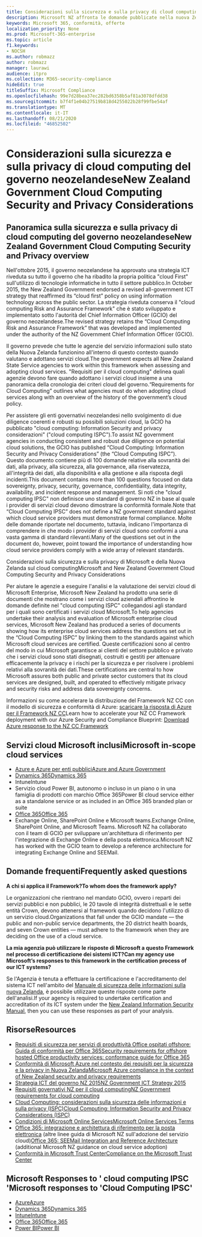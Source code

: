 ```yaml
---
title: Considerazioni sulla sicurezza e sulla privacy di cloud computing del governo neozelandese
description: Microsoft NZ affronta le domande pubblicate nella nuova Zelanda cloud computing Framework.
keywords: Microsoft 365, conformità, offerte
localization_priority: None
ms.prod: Microsoft-365-enterprise
ms.topic: article
f1.keywords:
- NOCSH
ms.author: robmazz
author: robmazz
manager: laurawi
audience: itpro
ms.collection: M365-security-compliance
hideEdit: true
titleSuffix: Microsoft Compliance
ms.openlocfilehash: 99e7d28bea37ec282bd6358b5af81a3078dfdd38
ms.sourcegitcommit: b7f4f1e04b27519b818d4255022b28f99fbe54af
ms.translationtype: MT
ms.contentlocale: it-IT
ms.lasthandoff: 08/21/2020
ms.locfileid: "46852502"
---
```

# <a name="new-zealand-government-cloud-computing-security-and-privacy-considerations"></a><span data-ttu-id="eaa13-104">Considerazioni sulla sicurezza e sulla privacy di cloud computing del governo neozelandese</span><span class="sxs-lookup"><span data-stu-id="eaa13-104">New Zealand Government Cloud Computing Security and Privacy Considerations</span></span>

## <a name="new-zealand-government-cloud-computing-security-and-privacy-overview"></a><span data-ttu-id="eaa13-105">Panoramica sulla sicurezza e sulla privacy di cloud computing del governo neozelandese</span><span class="sxs-lookup"><span data-stu-id="eaa13-105">New Zealand Government Cloud Computing Security and Privacy overview</span></span>

<span data-ttu-id="eaa13-106">Nell'ottobre 2015, il governo neozelandese ha approvato una strategia ICT riveduta su tutto il governo che ha ribadito la propria politica "cloud First" sull'utilizzo di tecnologie informatiche in tutto il settore pubblico.</span><span class="sxs-lookup"><span data-stu-id="eaa13-106">In October 2015, the New Zealand Government endorsed a revised all-government ICT strategy that reaffirmed its “cloud first” policy on using information technology across the public sector.</span></span> <span data-ttu-id="eaa13-107">La strategia riveduta conserva il "cloud computing Risk and Assurance Framework" che è stato sviluppato e implementato sotto l'autorità del Chief Information Officer (GCIO) del governo neozelandese.</span><span class="sxs-lookup"><span data-stu-id="eaa13-107">The revised strategy retains the “Cloud Computing Risk and Assurance Framework” that was developed and implemented under the authority of the NZ Government Chief Information Officer (GCIO).</span></span>

<span data-ttu-id="eaa13-108">Il governo prevede che tutte le agenzie del servizio informazioni sullo stato della Nuova Zelanda funzionino all'interno di questo contesto quando valutano e adottano servizi cloud.</span><span class="sxs-lookup"><span data-stu-id="eaa13-108">The government expects all New Zealand State Service agencies to work within this framework when assessing and adopting cloud services.</span></span> <span data-ttu-id="eaa13-109">"Requisiti per il cloud computing" delinea quali agenzie devono fare quando adottano i servizi cloud insieme a una panoramica della cronologia dei criteri cloud del governo.</span><span class="sxs-lookup"><span data-stu-id="eaa13-109">“Requirements for Cloud Computing” outlines what agencies must do when adopting cloud services along with an overview of the history of the government’s cloud policy.</span></span>

<span data-ttu-id="eaa13-110">Per assistere gli enti governativi neozelandesi nello svolgimento di due diligence coerenti e robusti su possibili soluzioni cloud, la GCIO ha pubblicato "cloud computing: Information Security and privacy considerazioni" ("cloud computing ISPC").</span><span class="sxs-lookup"><span data-stu-id="eaa13-110">To assist NZ government agencies in conducting consistent and robust due diligence on potential cloud solutions, the GCIO has published “Cloud Computing: Information Security and Privacy Considerations” (the “Cloud Computing ISPC”).</span></span> <span data-ttu-id="eaa13-111">Questo documento contiene più di 100 domande relative alla sovranità dei dati, alla privacy, alla sicurezza, alla governance, alla riservatezza, all'integrità dei dati, alla disponibilità e alla gestione e alla risposta degli incidenti.</span><span class="sxs-lookup"><span data-stu-id="eaa13-111">This document contains more than 100 questions focused on data sovereignty, privacy, security, governance, confidentiality, data integrity, availability, and incident response and management.</span></span> <span data-ttu-id="eaa13-112">Si noti che "cloud computing IPSC" non definisce uno standard di governo NZ in base al quale i provider di servizi cloud devono dimostrare la conformità formale.</span><span class="sxs-lookup"><span data-stu-id="eaa13-112">Note that “Cloud Computing IPSC” does not define a NZ government standard against which cloud service providers must demonstrate formal compliance.</span></span> <span data-ttu-id="eaa13-113">Molte delle domande riportate nel documento, tuttavia, indicano l'importanza di comprendere in che modo i provider di servizi cloud sono conformi a una vasta gamma di standard rilevanti.</span><span class="sxs-lookup"><span data-stu-id="eaa13-113">Many of the questions set out in the document do, however, point toward the importance of understanding how cloud service providers comply with a wide array of relevant standards.</span></span>

<span data-ttu-id="eaa13-114">Considerazioni sulla sicurezza e sulla privacy di Microsoft e della Nuova Zelanda sul cloud computing</span><span class="sxs-lookup"><span data-stu-id="eaa13-114">Microsoft and New Zealand Government Cloud Computing Security and Privacy Considerations</span></span>

<span data-ttu-id="eaa13-115">Per aiutare le agenzie a eseguire l'analisi e la valutazione dei servizi cloud di Microsoft Enterprise, Microsoft New Zealand ha prodotto una serie di documenti che mostrano come i servizi cloud aziendali affrontino le domande definite nel "cloud computing ISPC" collegandosi agli standard per i quali sono certificati i servizi cloud Microsoft.</span><span class="sxs-lookup"><span data-stu-id="eaa13-115">To help agencies undertake their analysis and evaluation of Microsoft enterprise cloud services, Microsoft New Zealand has produced a series of documents showing how its enterprise cloud services address the questions set out in the “Cloud Computing ISPC” by linking them to the standards against which Microsoft cloud services are certified.</span></span> <span data-ttu-id="eaa13-116">Queste certificazioni sono al centro del modo in cui Microsoft garantisce ai clienti del settore pubblico e privato che i servizi cloud sono stati disegnati, costruiti e gestiti per attenuare efficacemente la privacy e i rischi per la sicurezza e per risolvere i problemi relativi alla sovranità dei dati.</span><span class="sxs-lookup"><span data-stu-id="eaa13-116">These certifications are central to how Microsoft assures both public and private sector customers that its cloud services are designed, built, and operated to effectively mitigate privacy and security risks and address data sovereignty concerns.</span></span>

<span data-ttu-id="eaa13-117">Informazioni su come accelerare la distribuzione del Framework NZ CC con il modello di sicurezza e conformità di Azure: [scaricare la risposta di Azure per il Framework NZ CC](https://gallery.technet.microsoft.com/Response-to-GCIO-Cloud-e117bbb9)</span><span class="sxs-lookup"><span data-stu-id="eaa13-117">Learn how to accelerate your NZ CC Framework deployment with our Azure Security and Compliance Blueprint: [Download Azure response to the NZ CC Framework](https://gallery.technet.microsoft.com/Response-to-GCIO-Cloud-e117bbb9)</span></span>

## <a name="microsoft-in-scope-cloud-services"></a><span data-ttu-id="eaa13-118">Servizi cloud Microsoft inclusi</span><span class="sxs-lookup"><span data-stu-id="eaa13-118">Microsoft in-scope cloud services</span></span>

- [<span data-ttu-id="eaa13-119">Azure e Azure per enti pubblici</span><span class="sxs-lookup"><span data-stu-id="eaa13-119">Azure and Azure Government</span></span>](https://aka.ms/AzureCompliance)
- [<span data-ttu-id="eaa13-120">Dynamics 365</span><span class="sxs-lookup"><span data-stu-id="eaa13-120">Dynamics 365</span></span>](https://aka.ms/d365-compliance-list)
- <span data-ttu-id="eaa13-121">Intune</span><span class="sxs-lookup"><span data-stu-id="eaa13-121">Intune</span></span>
- <span data-ttu-id="eaa13-122">Servizio cloud Power BI, autonomo o incluso in un piano o in una famiglia di prodotti con marchio Office 365</span><span class="sxs-lookup"><span data-stu-id="eaa13-122">Power BI cloud service either as a standalone service or as included in an Office 365 branded plan or suite</span></span>
- [<span data-ttu-id="eaa13-123">Office 365</span><span class="sxs-lookup"><span data-stu-id="eaa13-123">Office 365</span></span>](https://go.microsoft.com/fwlink/p/?LinkID=2077751)
- <span data-ttu-id="eaa13-124">Exchange Online, SharePoint Online e Microsoft teams.</span><span class="sxs-lookup"><span data-stu-id="eaa13-124">Exchange Online, SharePoint Online, and Microsoft Teams.</span></span> <span data-ttu-id="eaa13-125">Microsoft NZ ha collaborato con il team di GCIO per sviluppare un'architettura di riferimento per l'integrazione di Exchange Online e della posta elettronica.</span><span class="sxs-lookup"><span data-stu-id="eaa13-125">Microsoft NZ has worked with the GCIO team to develop a reference architecture for integrating Exchange Online and SEEMail.</span></span>

## <a name="frequently-asked-questions"></a><span data-ttu-id="eaa13-126">Domande frequenti</span><span class="sxs-lookup"><span data-stu-id="eaa13-126">Frequently asked questions</span></span>

<span data-ttu-id="eaa13-127">**A chi si applica il Framework?**</span><span class="sxs-lookup"><span data-stu-id="eaa13-127">**To whom does the framework apply?**</span></span>

<span data-ttu-id="eaa13-128">Le organizzazioni che rientrano nel mandato GCIO, ovvero i reparti dei servizi pubblici e non pubblici, le 20 tavole di integrità distrettuali e le sette entità Crown, devono attenersi al framework quando decidono l'utilizzo di un servizio cloud.</span><span class="sxs-lookup"><span data-stu-id="eaa13-128">Organizations that fall under the GCIO mandate — the public and non-public service departments, the 20 district health boards, and seven Crown entities — must adhere to the framework when they are deciding on the use of a cloud service.</span></span>

<span data-ttu-id="eaa13-129">**La mia agenzia può utilizzare le risposte di Microsoft a questo Framework nel processo di certificazione dei sistemi ICT?**</span><span class="sxs-lookup"><span data-stu-id="eaa13-129">**Can my agency use Microsoft’s responses to this framework in the certification process of our ICT systems?**</span></span>

<span data-ttu-id="eaa13-130">Se l'Agenzia è tenuta a effettuare la certificazione e l'accreditamento del sistema ICT nell'ambito del [Manuale di sicurezza delle informazioni sulla nuova Zelanda](https://go.microsoft.com/fwlink/p/?linkid=2099496), è possibile utilizzare queste risposte come parte dell'analisi.</span><span class="sxs-lookup"><span data-stu-id="eaa13-130">If your agency is required to undertake certification and accreditation of its ICT system under the [New Zealand Information Security Manual](https://go.microsoft.com/fwlink/p/?linkid=2099496), then you can use these responses as part of your analysis.</span></span>

## <a name="resources"></a><span data-ttu-id="eaa13-131">Risorse</span><span class="sxs-lookup"><span data-stu-id="eaa13-131">Resources</span></span>

- [<span data-ttu-id="eaa13-132">Requisiti di sicurezza per servizi di produttività Office ospitati offshore: Guida di conformità per Office 365</span><span class="sxs-lookup"><span data-stu-id="eaa13-132">Security requirements for offshore hosted Office productivity services: conformance guide for Office 365</span></span>](https://aka.ms/o365-gcio-conformance-guidance)
- [<span data-ttu-id="eaa13-133">Conformità di Microsoft Azure nel contesto dei requisiti per la sicurezza e la privacy in Nuova Zelanda</span><span class="sxs-lookup"><span data-stu-id="eaa13-133">Microsoft Azure compliance in the context of New Zealand security and privacy requirements</span></span>](https://aka.ms/azurecompliancenewzealand)
- [<span data-ttu-id="eaa13-134">Strategia ICT del governo NZ 2015</span><span class="sxs-lookup"><span data-stu-id="eaa13-134">NZ Government ICT Strategy 2015</span></span>](https://www.ict.govt.nz/strategy-and-action-plan/strategy/)
- [<span data-ttu-id="eaa13-135">Requisiti governativi NZ per il cloud computing</span><span class="sxs-lookup"><span data-stu-id="eaa13-135">NZ Government requirements for cloud computing</span></span>](https://aka.ms/NZ-Cloud-Requirements)
- [<span data-ttu-id="eaa13-136">Cloud Computing: considerazioni sulla sicurezza delle informazioni e sulla privacy (ISPC)</span><span class="sxs-lookup"><span data-stu-id="eaa13-136">Cloud Computing: Information Security and Privacy Considerations (ISPC)</span></span>](https://www.digital.govt.nz/standards-and-guidance/technology-and-architecture/cloud-services/)
- [<span data-ttu-id="eaa13-137">Condizioni di Microsoft Online Services</span><span class="sxs-lookup"><span data-stu-id="eaa13-137">Microsoft Online Services Terms</span></span>](https://aka.ms/Online-Services-Terms)
- <span data-ttu-id="eaa13-138">[Office 365: integrazione e architettura di riferimento per la posta elettronica](https://download.microsoft.com/download/8/5/9/859CDCEE-D293-47D8-9B6A-670B108B48E1/Microsoft_Office_365_white_paper_EN_US.pdf) (altre linee guida di Microsoft NZ sull'adozione del servizio cloud)</span><span class="sxs-lookup"><span data-stu-id="eaa13-138">[Office 365: SEEMail Integration and Reference Architecture](https://download.microsoft.com/download/8/5/9/859CDCEE-D293-47D8-9B6A-670B108B48E1/Microsoft_Office_365_white_paper_EN_US.pdf) (additional Microsoft NZ guidance on cloud service adoption)</span></span>
- [<span data-ttu-id="eaa13-139">Conformità in Microsoft Trust Center</span><span class="sxs-lookup"><span data-stu-id="eaa13-139">Compliance on the Microsoft Trust Center</span></span>](https://www.microsoft.com/trust-center/compliance/compliance-overview)

## <a name="microsoft-responses-to-cloud-computing-ipsc"></a><span data-ttu-id="eaa13-140">Microsoft Responses to ' cloud computing IPSC '</span><span class="sxs-lookup"><span data-stu-id="eaa13-140">Microsoft responses to 'Cloud Computing IPSC'</span></span>

- [<span data-ttu-id="eaa13-141">Azure</span><span class="sxs-lookup"><span data-stu-id="eaa13-141">Azure</span></span>](https://aka.ms/Azure-NZ-response)
- [<span data-ttu-id="eaa13-142">Dynamics 365</span><span class="sxs-lookup"><span data-stu-id="eaa13-142">Dynamics 365</span></span>](https://aka.ms/d365-nz-response)
- [<span data-ttu-id="eaa13-143">Intune</span><span class="sxs-lookup"><span data-stu-id="eaa13-143">Intune</span></span>](https://aka.ms/Intune-NZ-response)
- [<span data-ttu-id="eaa13-144">Office 365</span><span class="sxs-lookup"><span data-stu-id="eaa13-144">Office 365</span></span>](https://aka.ms/O365-NZ-Response)
- [<span data-ttu-id="eaa13-145">Power BI</span><span class="sxs-lookup"><span data-stu-id="eaa13-145">Power BI</span></span>](https://download.microsoft.com/download/5/1/7/51726B9B-2E76-49C4-9D4F-A36BF025CB93/Response-to-GCIO-105-questions-Power-BI.pdf)
